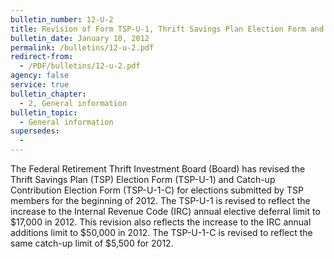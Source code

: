 ```yaml
---
bulletin_number: 12-U-2
title: Revision of Form TSP-U-1, Thrift Savings Plan Election Form and Form TSP-U-1-C, Catch-up Contribution Election Form
bulletin_date: January 10, 2012
permalink: /bulletins/12-u-2.pdf
redirect-from:
  - /PDF/bulletins/12-u-2.pdf
agency: false
service: true
bulletin_chapter:
  - 2, General information
bulletin_topic:
  - General information
supersedes:
  -
---
```


The Federal Retirement Thrift Investment Board (Board) has revised the Thrift Savings Plan
(TSP) Election Form (TSP-U-1) and Catch-up Contribution Election Form (TSP-U-1-C) for elections submitted by TSP members for the beginning of 2012. The TSP-U-1 is revised to reflect the increase to the Internal Revenue Code (IRC) annual elective deferral limit to $17,000 in 2012. This revision also reflects the increase to the IRC annual additions limit to $50,000 in 2012. The TSP-U-1-C is revised to reflect the same catch-up limit of $5,500 for 2012.
